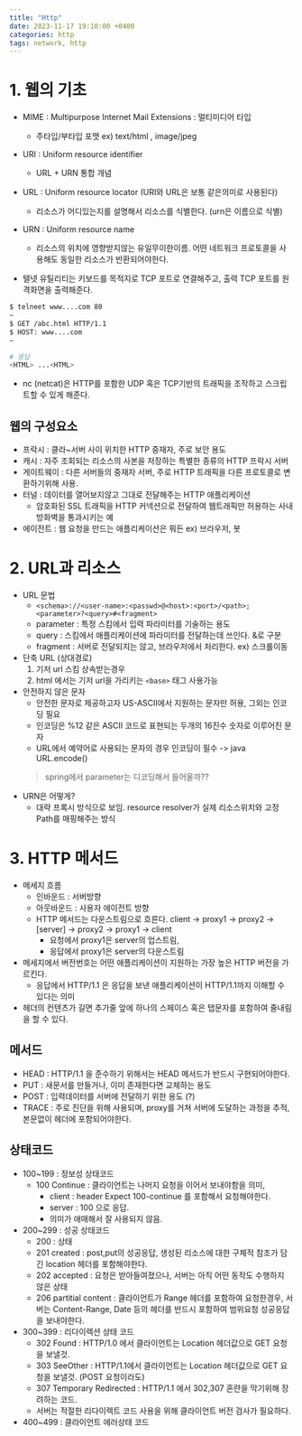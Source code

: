 ```yaml
---
title: "Http"
date: 2023-11-17 19:10:00 +0400
categories: http
tags: network, http
---
```



 # 1. 웹의 기초
 - MIME : Multipurpose Internet Mail Extensions : 멀티미디어 타입
   - 주타입/부타입 포맷  ex) text/html , image/jpeg
 - URI : Uniform resource identifier 
   - URL + URN 통합 개념
 - URL : Uniform resource locator (URI와 URL은 보통 같은의미로 사용된다)
   - 리소스가 어디있는지를 설명해서 리소스를 식별한다. (urn은 이름으로 식별)
 - URN : Uniform resource name
   - 리소스의 위치에 영향받지않는 유일무이한이름. 어떤 네트워크 프로토콜을 사용해도 동일한 리소스가 반환되어야한다.

- 텔넷 유틸리티는 키보드를 목적지로 TCP 포트로 연결해주고, 출력 TCP 포트를 원격화면을 출력해준다.
```sh
$ telneet www....com 80
~
$ GET /abc.html HTTP/1.1
$ HOST: www....com
~

# 응답
<HTML> ...<HTML>
```
- nc (netcat)은 HTTP를 포함한 UDP 혹은 TCP기반의 트래픽을 조작하고 스크립트할 수 있게 해준다.
  
## 웹의 구성요소
- 프락시 : 클라~서버 사이 위치한 HTTP 중재자, 주로 보안 용도
- 캐시 : 자주 조회되는 리소스의 사본을 저장하는 특별한 종류의 HTTP 프락시 서버
- 게이트웨이 : 다른 서버들의 중재자 서버, 주로 HTTP 트래픽을 다른 프로토콜로 변환하기위해 사용.
- 터널 : 데이터를 열어보지않고 그대로 전달해주는 HTTP 애플리케이션
  - 암호화된 SSL 트래픽을 HTTP 커넥션으로 전달하여 웹트래픽만 허용하는 사내방화벽을 통과시키는 예
- 에이전트 : 웹 요청을 만드는 애플리케이션은 뭐든 ex) 브라우저, 봇


# 2. URL과 리소스

- URL 문법
  - `<schema>://<user-name>:<passwd>@<host>:<port>/<path>;<parameter>?<query>#<fragment>`
  - parameter : 특정 스킴에서 입력 파라미터를 기술하는 용도
  - query : 스킴에서 애플리케이션에 파라미터를 전달하는데 쓰인다. &로 구분
  - fragment : 서버로 전달되지는 않고, 브라우저에서 처리한다. ex) 스크롤이동
- 단축 URL (상대경로)
    1. 기저 url 스킴 상속받는경우
    2. html 에서는 기저 url을 가리키는 `<base>` 태그 사용가능
- 안전하지 않은 문자
  - 안전한 문자로 제공하고자 US-ASCII에서 지원하는 문자만 허용, 그외는 인코딩 필요
  - 인코딩은 %12 같은 ASCII 코드로 표현되는 두개의 16진수 숫자로 이루어진 문자
  - URL에서 예약어로 사용되는 문자의 경우 인코딩이 필수 -> java URL.encode()
  > spring에서 parameter는 디코딩해서 들어올까??
- URN은 어떻게?
  - 대략 프록시 방식으로 보임. resource resolver가 실제 리소스위치와 고정 Path를 매핑해주는 방식

# 3. HTTP 메서드
- 메세지 흐름
  - 인바운드 : 서버방향
  - 아웃바운드 : 사용자 에이전트 방향
  - HTTP 메서드는 다운스트림으로 흐른다. client -> proxy1 -> proxy2 -> [server] -> proxy2 -> proxy1 -> client
    - 요청에서 proxy1은 server의 업스트림, 
    - 응답에서 proxy1은 server의 다운스트림
- 메세지에서 버전번호는 어떤 애플리케이션이 지원하는 가장 높은 HTTP 버전을 가르킨다. 
  - 응답에서 HTTP/1.1 은 응답을 보낸 애플리케이션이 HTTP/1.1까지 이해할 수 있다는 의미
- 헤더의 컨텐츠가 길면 추가줄 앞에 하나의 스페이스 혹은 탭문자를 포함하여 줄내림을 할 수 있다.
## 메서드
- HEAD : HTTP/1.1 을 준수하기 위해서는 HEAD 메서드가 반드시 구현되어야한다.
- PUT : 새문서를 만들거나, 이미 존재한다면 교체하는 용도
- POST : 입력데이터를 서버에 전달하기 위한 용도 (?)
- TRACE : 주로 진단을 위해 사용되며, proxy를 거쳐 서버에 도달하는 과정을 추적, 본문없이 헤더에 포함되어야한다.
## 상태코드
- 100~199 : 정보성 상태코드
  - 100 Continue : 클라이언트는 나머지 요청을 이어서 보내야함을 의미, 
    - client : header Expect 100-continue 를 포함해서 요청해야한다.
    - server : 100 으로 응답. 
    - 의미가 애매해서 잘 사용되지 않음.
- 200~299 : 성공 상태코드
  - 200 : 상태
  - 201 created : post,put의 성공응답, 생성된 리소스에 대한 구체적 참조가 담긴 location 헤더를 포함해야한다.
  - 202 accepted : 요청은 받아들여졌으나, 서버는 아직 어떤 동작도 수행하지 않은 상태
  - 206 partitial content : 클라이언트가 Range 헤더를 포함하여 요청한경우, 서버는 Content-Range, Date 등의 헤더를 반드시 포함하여 범위요청 성공응답을 보내야한다.
- 300~399 : 리다이렉션 상태 코드
  - 302 Found : HTTP/1.0 에서 클라이언트는 Location 헤더값으로 GET 요청을 보낼것.
  - 303 SeeOther : HTTP/1.1에서 클라이언트는 Location 헤더값으로 GET 요청을 보낼것. (POST 요청이라도)
  - 307 Temporary Redirected : HTTP/1.1 에서 302,307 혼란을 막기위해 장려하는 코드.
  - 서버는 적절한 리다이렉트 코드 사용을 위해 클라이언트 버전 검사가 필요하다.
- 400~499 : 클라이언트 에러상태 코드
